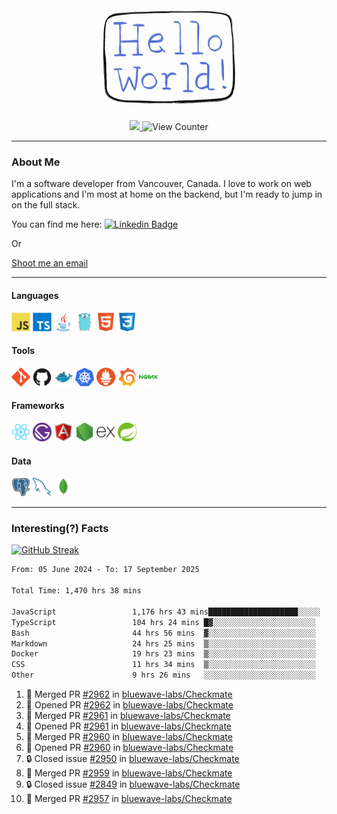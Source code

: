 <div align="center">
    <img src="./img/hello_world.webp" height="200px" width="">
    <div>
        <a href="https://www.linkedin.com/in/ajhollid">
            <img src="https://img.shields.io/badge/LinkedIn-blue"/>
        </a>
        <img src="https://komarev.com/ghpvc/?username=ajhollid&color=yellow" alt="View Counter">
    </div>
</div>

---

### About Me

I'm a software developer from Vancouver, Canada. I love to work on web applications and I'm most at home on the backend, but I'm ready to jump in on the full stack.

You can find me here: [![Linkedin Badge](https://img.shields.io/badge/-ajhollid-blue?style=flat&logo=Linkedin&logoColor=white)](https://www.linkedin.com/in/ajhollid)

Or

[Shoot me an email](mailto:ajhollid@gmail.com)

---

#### Languages

<div>
    <img src="./img/devicons/javascript-original.svg" width=30 height=30 alt="JavaScript">
    <img src="/img/devicons/typescript-original.svg" width=30 height=30 alt="TypeScript">
    <img src="./img/devicons/java-original.svg" width=30 height=30 alt="Java">
    <img src="./img/devicons/go-original.svg" width=30 height=30 alt="Golang">
    <img src="./img/devicons/html5-original.svg" width=30 height=30 alt="HTML 5">
    <img src="./img/devicons/css3-original.svg" width=30 height=30 alt="CSS 3">
</div>

#### Tools

<div>
    <img src="./img/devicons/git-original.svg" width=30 height=30 alt="Git">
    <img src="./img/devicons/github-original.svg" width=30 height=30 alt="Github">
    <img src="./img/devicons/docker-original.svg" width=30 
    height=30 alt="Docker">
    <img src="./img/devicons/kubernetes-original.svg" width=30 height=30 alt="K8">
    <img src="./img/devicons/prometheus-original.svg" width=30 height=30 alt="Prometheus">
    <img src="./img/devicons/grafana-original.svg" width=30 height=30 alt="Grafana">
    <img src="./img/devicons/nginx-original.svg" width=30 height=30 alt="Nginx">
</div>

#### Frameworks

<div>
    <img src="./img/devicons/react-original.svg" width=30 height=30 alt="React">
    <img src="./img/devicons/gatsby-original.svg" width=30 height=30 alt="Gatsby">
    <img src="./img/devicons/angularjs-original.svg" width=30 height=30 alt="AngularJS">
    <img src="./img/devicons/nodejs-original.svg" width=30 height=30 alt="NodeJS">
    <img src="./img/devicons/express-original.svg" width=30 height=30 alt="Express">
    <img src="./img/devicons/spring-original.svg" width=30 height=30 alt="Spring">
</div>

#### Data

<div>
    <img src="./img/devicons/postgresql-original.svg" width=30 height=30 alt="Postgresql">
    <img src="./img/devicons/mysql-original.svg" width=30 height=30 alt="Mysql">
    <img src="./img/devicons/mongodb-original.svg" width=30 height=30 alt="MongoDB">
</div>

---

### Interesting(?) Facts

[![GitHub Streak](http://github-readme-streak-stats.herokuapp.com?user=ajhollid)](https://git.io/streak-stats)

 <!--START_SECTION:waka-->

```txt
From: 05 June 2024 - To: 17 September 2025

Total Time: 1,470 hrs 38 mins

JavaScript                 1,176 hrs 43 mins████████████████████░░░░░   79.50 %
TypeScript                 104 hrs 24 mins █▓░░░░░░░░░░░░░░░░░░░░░░░   07.05 %
Bash                       44 hrs 56 mins  ▓░░░░░░░░░░░░░░░░░░░░░░░░   03.04 %
Markdown                   24 hrs 25 mins  ▒░░░░░░░░░░░░░░░░░░░░░░░░   01.65 %
Docker                     19 hrs 23 mins  ▒░░░░░░░░░░░░░░░░░░░░░░░░   01.31 %
CSS                        11 hrs 34 mins  ▒░░░░░░░░░░░░░░░░░░░░░░░░   00.78 %
Other                      9 hrs 26 mins   ░░░░░░░░░░░░░░░░░░░░░░░░░   00.64 %
```

<!--END_SECTION:waka-->


<!--START_SECTION:activity-->
1. 🎉 Merged PR [#2962](https://github.com/bluewave-labs/Checkmate/pull/2962) in [bluewave-labs/Checkmate](https://github.com/bluewave-labs/Checkmate)
2. 💪 Opened PR [#2962](https://github.com/bluewave-labs/Checkmate/pull/2962) in [bluewave-labs/Checkmate](https://github.com/bluewave-labs/Checkmate)
3. 🎉 Merged PR [#2961](https://github.com/bluewave-labs/Checkmate/pull/2961) in [bluewave-labs/Checkmate](https://github.com/bluewave-labs/Checkmate)
4. 💪 Opened PR [#2961](https://github.com/bluewave-labs/Checkmate/pull/2961) in [bluewave-labs/Checkmate](https://github.com/bluewave-labs/Checkmate)
5. 🎉 Merged PR [#2960](https://github.com/bluewave-labs/Checkmate/pull/2960) in [bluewave-labs/Checkmate](https://github.com/bluewave-labs/Checkmate)
6. 💪 Opened PR [#2960](https://github.com/bluewave-labs/Checkmate/pull/2960) in [bluewave-labs/Checkmate](https://github.com/bluewave-labs/Checkmate)
7. 🔒 Closed issue [#2950](https://github.com/bluewave-labs/Checkmate/issues/2950) in [bluewave-labs/Checkmate](https://github.com/bluewave-labs/Checkmate)
8. 🎉 Merged PR [#2959](https://github.com/bluewave-labs/Checkmate/pull/2959) in [bluewave-labs/Checkmate](https://github.com/bluewave-labs/Checkmate)
9. 🔒 Closed issue [#2849](https://github.com/bluewave-labs/Checkmate/issues/2849) in [bluewave-labs/Checkmate](https://github.com/bluewave-labs/Checkmate)
10. 🎉 Merged PR [#2957](https://github.com/bluewave-labs/Checkmate/pull/2957) in [bluewave-labs/Checkmate](https://github.com/bluewave-labs/Checkmate)
<!--END_SECTION:activity-->

